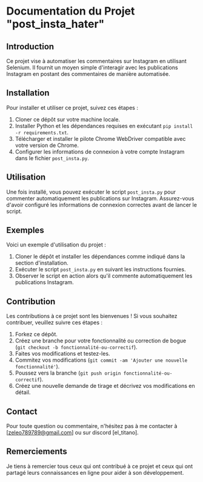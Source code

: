 # Documentation du Projet "post_insta_hater"

## Introduction

Ce projet vise à automatiser les commentaires sur Instagram en utilisant Selenium. Il fournit un moyen simple d'interagir avec les publications Instagram en postant des commentaires de manière automatisée.

## Installation

Pour installer et utiliser ce projet, suivez ces étapes :

1. Cloner ce dépôt sur votre machine locale.
2. Installer Python et les dépendances requises en exécutant `pip install -r requirements.txt`.
3. Télécharger et installer le pilote Chrome WebDriver compatible avec votre version de Chrome.
4. Configurer les informations de connexion à votre compte Instagram dans le fichier `post_insta.py`.

## Utilisation

Une fois installé, vous pouvez exécuter le script `post_insta.py` pour commenter automatiquement les publications sur Instagram. Assurez-vous d'avoir configuré les informations de connexion correctes avant de lancer le script.

## Exemples

Voici un exemple d'utilisation du projet :

1. Cloner le dépôt et installer les dépendances comme indiqué dans la section d'installation.
2. Exécuter le script `post_insta.py` en suivant les instructions fournies.
3. Observer le script en action alors qu'il commente automatiquement les publications Instagram.

## Contribution

Les contributions à ce projet sont les bienvenues ! Si vous souhaitez contribuer, veuillez suivre ces étapes :

1. Forkez ce dépôt.
2. Créez une branche pour votre fonctionnalité ou correction de bogue (`git checkout -b fonctionnalité-ou-correctif`).
3. Faites vos modifications et testez-les.
4. Commitez vos modifications (`git commit -am 'Ajouter une nouvelle fonctionnalité'`).
5. Poussez vers la branche (`git push origin fonctionnalité-ou-correctif`).
6. Créez une nouvelle demande de tirage et décrivez vos modifications en détail.

## Contact

Pour toute question ou commentaire, n'hésitez pas à me contacter à [zeleo789789@gmail.com] ou sur discord [el_titano].

## Remerciements

Je tiens à remercier tous ceux qui ont contribué à ce projet et ceux qui ont partagé leurs connaissances en ligne pour aider à son développement.
